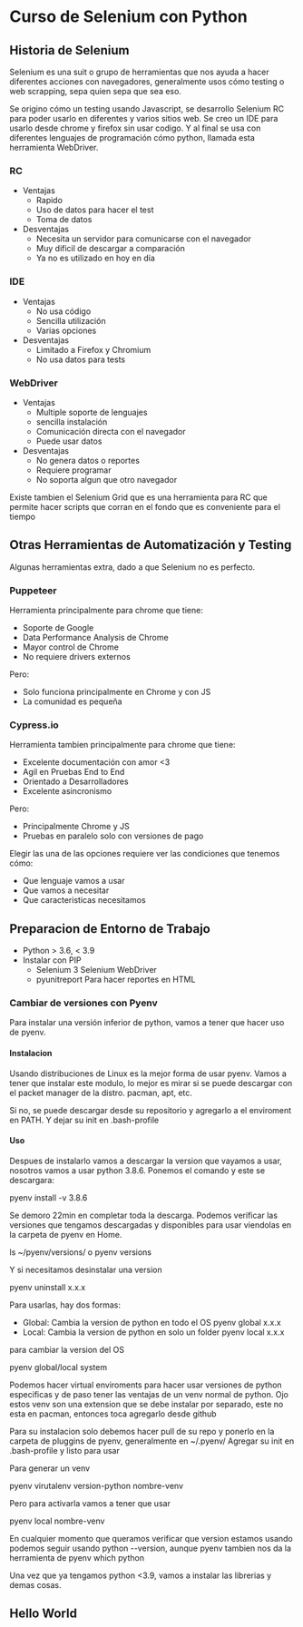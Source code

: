 # Curso de Selenium con Python

## Historia de Selenium

Selenium es una suit o grupo de herramientas que nos ayuda a hacer diferentes acciones con 
navegadores, generalmente usos cómo testing o web scrapping, sepa quien sepa que sea eso.

Se origino cómo un testing usando Javascript, se desarrollo Selenium RC para 
poder usarlo en diferentes y varios sitios web. Se creo un IDE para usarlo desde chrome y 
firefox sin usar codigo. Y al final se usa con diferentes lenguajes de programación 
cómo python, llamada esta herramienta WebDriver.

### RC
- Ventajas
	- Rapido
	- Uso de datos para hacer el test
	- Toma de datos
- Desventajas
	- Necesita un servidor para comunicarse con el navegador
	- Muy dificil de descargar a comparación
	- Ya no es utilizado en hoy en día

### IDE
- Ventajas
	- No usa código
	- Sencilla utilización
	- Varias opciones
- Desventajas
	- Limitado a Firefox y Chromium
	- No usa datos para tests

### WebDriver
- Ventajas
	- Multiple soporte de lenguajes
	- sencilla instalación
	- Comunicación directa con el navegador
	- Puede usar datos
- Desventajas
	- No genera datos o reportes
	- Requiere programar
	- No soporta algun que otro navegador

Existe tambien el Selenium Grid que es una herramienta para RC
que permite hacer scripts que corran en el fondo que es conveniente 
para el tiempo

## Otras Herramientas de Automatización y Testing

Algunas herramientas extra, dado a que Selenium no es 
perfecto.

### Puppeteer 

Herramienta principalmente para chrome que tiene:
- Soporte de Google
- Data Performance Analysis de Chrome
- Mayor control de Chrome
- No requiere drivers externos

Pero:
- Solo funciona principalmente en Chrome y con JS
- La comunidad es pequeña

### Cypress.io

Herramienta tambien principalmente para chrome que tiene:
- Excelente documentación con amor <3
- Agil en Pruebas End to End
- Orientado a Desarrolladores
- Excelente asincronismo

Pero:
- Principalmente Chrome y JS
- Pruebas en paralelo solo con versiones de pago

Elegir las una de las opciones requiere ver las condiciones que tenemos cómo:
- Que lenguaje vamos a usar
- Que vamos a necesitar
- Que caracteristicas necesitamos

## Preparacion de Entorno de Trabajo

- Python > 3.6, < 3.9
- Instalar con PIP
	- Selenium 3
		Selenium WebDriver
	- pyunitreport
		Para hacer reportes en HTML

### Cambiar de versiones con Pyenv

Para instalar una versión inferior de python, vamos a
tener que hacer uso de pyenv.

#### Instalacion

Usando distribuciones de Linux es la mejor forma de usar pyenv.
Vamos a tener que instalar este modulo, lo mejor es mirar si se 
puede descargar con el packet manager de la distro. pacman, apt, etc.

Si no, se puede descargar desde su repositorio y agregarlo a 
el enviroment en PATH. Y dejar su init en .bash-profile

#### Uso

Despues de instalarlo vamos a descargar la version que vayamos a usar, 
nosotros vamos a usar python 3.8.6. Ponemos el comando y este se descargara:

pyenv install -v 3.8.6

Se demoro 22min en completar toda la descarga.
Podemos verificar las versiones que tengamos descargadas y disponibles para usar 
viendolas en la carpeta de pyenv en Home.

ls ~/pyenv/versions/
o
pyenv versions

Y si necesitamos desinstalar una version

pyenv uninstall x.x.x

Para usarlas, hay dos formas:
- Global:
	Cambia la version de python en todo el OS
	pyenv global x.x.x
- Local:
	Cambia la version de python en solo un folder
	pyenv local x.x.x

para cambiar la version del OS

pyenv global/local system

Podemos hacer virtual enviroments para hacer usar versiones de python especificas 
y de paso tener las ventajas de un venv normal de python.
Ojo estos venv son una extension que se debe instalar por separado, este no 
esta en pacman, entonces toca agregarlo desde github

Para su instalacion solo debemos hacer pull de su repo y ponerlo en la carpeta de 
pluggins de pyenv, generalmente en ~/.pyenv/
Agregar su init en .bash-profile y listo para usar

Para generar un venv

pyenv virutalenv version-python nombre-venv

Pero para activarla vamos a tener que usar

pyenv local nombre-venv

En cualquier momento que queramos verificar que version estamos usando
podemos seguir usando python --version, aunque pyenv tambien nos 
da la herramienta de pyenv which python

Una vez que ya tengamos python <3.9, vamos a instalar las librerias y demas cosas.

## Hello World

